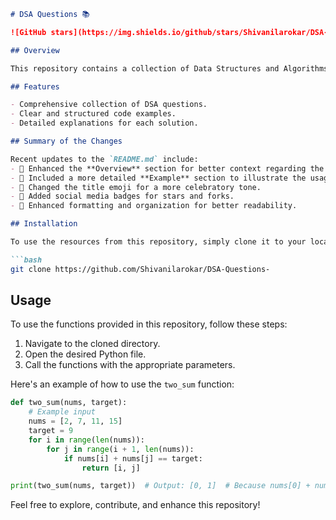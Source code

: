 ```markdown
# DSA Questions 📚

![GitHub stars](https://img.shields.io/github/stars/Shivanilarokar/DSA-Questions-?style=social) ![GitHub forks](https://img.shields.io/github/forks/Shivanilarokar/DSA-Questions-?style=social)

## Overview

This repository contains a collection of Data Structures and Algorithms (DSA) questions and solutions in Python. It serves as a useful resource for both beginners and experienced developers looking to sharpen their DSA skills.

## Features

- Comprehensive collection of DSA questions.
- Clear and structured code examples.
- Detailed explanations for each solution.

## Summary of the Changes

Recent updates to the `README.md` include:
- 📜 Enhanced the **Overview** section for better context regarding the repository.
- 📝 Included a more detailed **Example** section to illustrate the usage of the `two_sum` function.
- 🎉 Changed the title emoji for a more celebratory tone.
- 🔗 Added social media badges for stars and forks.
- 📄 Enhanced formatting and organization for better readability.

## Installation

To use the resources from this repository, simply clone it to your local machine:

```bash
git clone https://github.com/Shivanilarokar/DSA-Questions-
```

## Usage

To use the functions provided in this repository, follow these steps:

1. Navigate to the cloned directory.
2. Open the desired Python file.
3. Call the functions with the appropriate parameters.

Here's an example of how to use the `two_sum` function:

```python
def two_sum(nums, target):
    # Example input
    nums = [2, 7, 11, 15]
    target = 9
    for i in range(len(nums)):
        for j in range(i + 1, len(nums)):
            if nums[i] + nums[j] == target:
                return [i, j]

print(two_sum(nums, target))  # Output: [0, 1]  # Because nums[0] + nums[1] == 9
```

Feel free to explore, contribute, and enhance this repository!
```